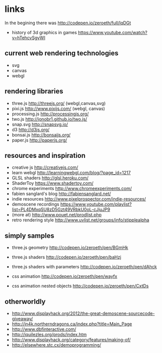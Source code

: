 links
=====

In the begining there was http://codepen.io/zeroeth/full/lqDGt

* history of 3d graphics in games https://www.youtube.com/watch?v=hTehcvSgyWI

current web rendering technologies
----------------------------------
* svg
* canvas
* webgl


rendering libraries
-------------------
* three.js http://threejs.org/ (webgl,canvas,svg)
* pixi.js http://www.pixijs.com/ (webgl, canvas)
* processing.js http://processingjs.org/
* two.js http://jonobr1.github.io/two.js/
* snap.svg http://snapsvg.io/
* d3 http://d3js.org/
* bonsai.js http://bonsaijs.org/
* paper.js http://paperjs.org/


resources and inspiration
-------------------------
* creative js http://creativejs.com/
* learn webgl http://learningwebgl.com/blog/?page_id=1217
* GLSL shaders http://glsl.heroku.com/
* ShaderToy https://www.shadertoy.com/
* chrome experiments http://www.chromeexperiments.com/
* fabien sanglard's blog http://fabiensanglard.net/
* indie resources http://www.pixelprospector.com/indie-resources/
* demoscene recordings https://www.youtube.com/playlist?list=PL4DMxqSU8zD5Gzt49VRbkU0oL-cJjuJP9
* (more at) http://www.pouet.net/prodlist.php
* retro rendering style http://www.uvlist.net/groups/info/stipplealpha

simply samples
--------------
* three.js geometry http://codepen.io/zeroeth/pen/BGmHk
* three.js shaders http://codepen.io/zeroeth/pen/baHzj
* three.js shaders with parameters http://codepen.io/zeroeth/pen/dAhck

* css animation http://codepen.io/zeroeth/pen/wayfx
* css animation nested objects http://codepen.io/zeroeth/pen/CxtDs


otherworldly
------------
* http://www.displayhack.org/2012/the-great-demoscene-sourcecode-giveaway/
* http://in4k.northerndragons.ca/index.php?title=Main_Page
* http://www.dbfinteractive.com/
* http://iquilezles.org/prods/index.htm
* http://www.displayhack.org/category/features/making-of/
* http://elsewhere.stc.cx/demoprogramming/
